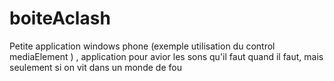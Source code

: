 boiteAclash
===========

Petite application windows phone (exemple utilisation du control mediaElement ) , application pour avior les sons qu'il faut quand il faut, mais seulement si on vit dans un monde de fou

